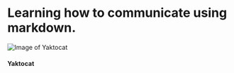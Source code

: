 # Learning how to communicate using markdown.

![Image of Yaktocat](https://octodex.github.com/images/yaktocat.png)
#### Yaktocat
